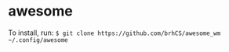awesome
=======
To install, run: `$ git clone https://github.com/brhCS/awesome_wm ~/.config/awesome`
